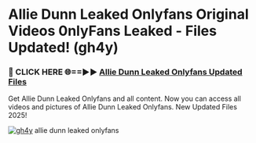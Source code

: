 # Allie Dunn Leaked Onlyfans Original Videos 0nlyFans Leaked - Files Updated! (gh4y)

<h3>🔴 CLICK HERE 🌐==►► <a href="https://tinyurl.com/2wckxsce" rel="nofollow">Allie Dunn Leaked Onlyfans Updated Files</a></h3>

Get Allie Dunn Leaked Onlyfans and all content. Now you can access all videos and pictures of Allie Dunn Leaked Onlyfans. New Updated Files 2025!

[![gh4y](https://i.imgur.com/AFduVYN.gif)](https://tinyurl.com/2wckxsce)
allie dunn leaked onlyfans